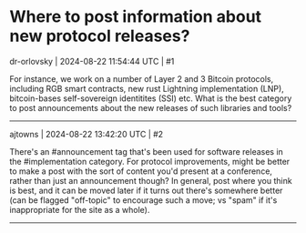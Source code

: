 # Where to post information about new protocol releases?

dr-orlovsky | 2024-08-22 11:54:44 UTC | #1

For instance, we work on a number of Layer 2 and 3 Bitcoin protocols, including RGB smart contracts, new rust Lightning implementation (LNP), bitcoin-bases self-sovereign identitites (SSI) etc. What is the best category to post announcements about the new releases of such libraries and tools?

-------------------------

ajtowns | 2024-08-22 13:42:20 UTC | #2

There's an #announcement tag that's been used for software releases in the #implementation category. For protocol improvements, might be better to make a post with the sort of content you'd present at a conference, rather than just an announcement though? In general, post where you think is best, and it can be moved later if it turns out there's somewhere better (can be flagged "off-topic" to encourage such a move; vs "spam" if it's inappropriate for the site as a whole).

-------------------------

